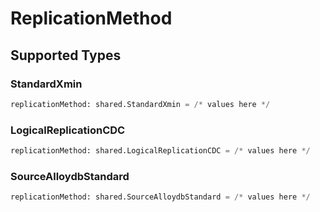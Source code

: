 # ReplicationMethod


## Supported Types

### StandardXmin

```python
replicationMethod: shared.StandardXmin = /* values here */
```

### LogicalReplicationCDC

```python
replicationMethod: shared.LogicalReplicationCDC = /* values here */
```

### SourceAlloydbStandard

```python
replicationMethod: shared.SourceAlloydbStandard = /* values here */
```

